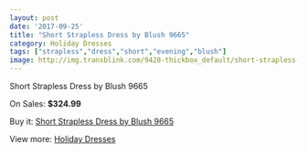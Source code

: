 ```yaml
---
layout: post
date: '2017-09-25'
title: "Short Strapless Dress by Blush 9665"
category: Holiday Dresses
tags: ["strapless","dress","short","evening","blush"]
image: http://img.transblink.com/9428-thickbox_default/short-strapless-dress-by-blush-9665.jpg
---
```

Short Strapless Dress by Blush 9665

On Sales: **$324.99**
<a href="https://www.transblink.com/en/holiday-dresses/3080-short-strapless-dress-by-blush-9665.html"><amp-img layout="responsive" width="600" height="600" src="//img.transblink.com/9428-thickbox_default/short-strapless-dress-by-blush-9665.jpg" alt="Short Strapless Dress by Blush 9665 0" /></a>
<a href="https://www.transblink.com/en/holiday-dresses/3080-short-strapless-dress-by-blush-9665.html"><amp-img layout="responsive" width="600" height="600" src="//img.transblink.com/9430-thickbox_default/short-strapless-dress-by-blush-9665.jpg" alt="Short Strapless Dress by Blush 9665 1" /></a>
<a href="https://www.transblink.com/en/holiday-dresses/3080-short-strapless-dress-by-blush-9665.html"><amp-img layout="responsive" width="600" height="600" src="//img.transblink.com/9429-thickbox_default/short-strapless-dress-by-blush-9665.jpg" alt="Short Strapless Dress by Blush 9665 2" /></a>

Buy it: [Short Strapless Dress by Blush 9665](https://www.transblink.com/en/holiday-dresses/3080-short-strapless-dress-by-blush-9665.html "Short Strapless Dress by Blush 9665")

View more: [Holiday Dresses](https://www.transblink.com/en/8-holiday-dresses "Holiday Dresses")